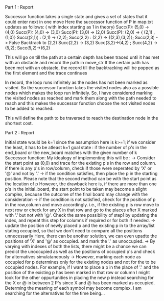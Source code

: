 Part 1 : Report


Successor function takes a single state and gives a set of states that it could enter next in one move
Here the successor function of P in map.txt updates as follows: ( with index starting as 1 in theory)
Succ(P): (5,0) -> (4,0)
Succ(P): (4,0) -> (3,0)
Succ(P): (3,0) -> (2,0)
Succ(P): (2,0) -> { (2,1) , (1,0)}
		  Succ((2,1)) : (2,1) -> (2,2); Succ(2,2) : (2,2) -> {(2,3),(3,2)}; 
									Succ(2,3) -> False
									Backtrack to (2,2)
									Succ(2,2) -> (3,2)
										     Succ(3,2)->(4,2) ; Succ(4,2) ->(5,2); Succ(5,2)->(6,2)

This will go on till the path at a certain depth has been traced until it has met with an obstacle and record the path in move_str
If the certain path has been met with an obstacle, the record till the backtracking will be popped as the first element and the trace continues

In record, the loop runs infinitely as the nodes has not been marked as visited. So the successor function takes the visited nodes also as a possible nodes which
makes the loop run infinitely.
So, I have considered marking the visited nodes as reached and mark them along with the path needed to reach and this makes the successor function choose the not
visited nodes to be added to reached.

This will define the path to be traversed to reach the destination node in the shortest cost.



Part 2 : Report

Initial state would be k=1 since the assumption here is k>=1; if we consider the least, it has to be atleast k=1
goal state : if the number of p's in the end_board or the new_board matches with the given number of k
Successor function:
My idealogy of implementing this will be :
	-> Consider the start point as (0,0) and trace for the existing p's in the row and column. if there is any p's in row/column, check if those were seperated 
		by 'X' or '@' and not by '.'
	-> if the condition satisfies, then place the p in the starting position. Please note that the second method can be with the start point as the location of p
		However, the drawback here is, if there are more than one p's in the initial_board, the start point to be taken may become a slight complex, because the
		outcome of the final board may change with the consideration
	-> if the condition is not satisfied, check for the position of p in the row,column and move accordingly. i.e., if the existing p is row move to next row or check 
		for any X in that row and go to the places after X marked with '.' but not with '@'. Check the same possibility of step1 by updating the index, and repeat
		this step for columns if required or for both if needed.
	-> update the position of newly placed p and the existing p in to the array/list stating occupied, so that we don't need to compare all the positions unnecessarily
		Here, there can be another solution, we can even upadte the positions of 'X' and '@' as occupied. and mark the '.' as unoccupied. 
	-> By varying with indexes of both the lists, there might be a chance we can predict the unoccupied as well as the positions of occupied p's and check for alternatives
		simulataneously
	-> However, marking each node as occupied for p determines only for the existing nodes and not for the to be occupied nodes. For example, if I want to place a
		p in the place of '.' and the position of the existing p has been marked in that row or column I might look for the other oppurtunities in placing the new p
		instead searching for the X or @ in between 2 P's since X and @ has been marked as occupied. Determing the meaning of each symbol may become complex.
	I am searching for the alternatives for the time being...
